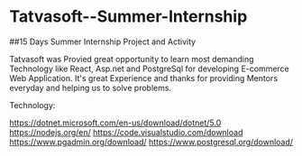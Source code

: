 # Tatvasoft--Summer-Internship
##15 Days Summer Internship Project and Activity 


Tatvasoft was Provied great opportunity to learn most demanding Technology like React, Asp.net and PostgreSql
for developing E-commerce Web Application. It's great Experience and thanks for providing Mentors everyday and 
helping us to solve problems.

Technology:

https://dotnet.microsoft.com/en-us/download/dotnet/5.0
https://nodejs.org/en/
https://code.visualstudio.com/download
https://www.pgadmin.org/download/
https://www.postgresql.org/download/
